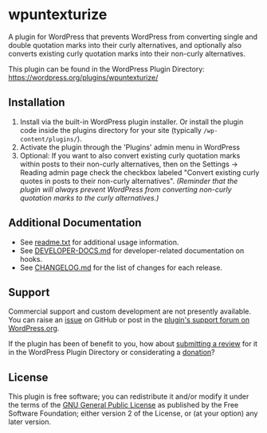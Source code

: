 # wpuntexturize

A plugin for WordPress that prevents WordPress from converting single and double quotation marks into their curly alternatives, and optionally also converts existing curly quotation marks into their non-curly alternatives.

This plugin can be found in the WordPress Plugin Directory: https://wordpress.org/plugins/wpuntexturize/

## Installation

1. Install via the built-in WordPress plugin installer. Or install the plugin code inside the plugins directory for your site (typically `/wp-content/plugins/`).
2. Activate the plugin through the 'Plugins' admin menu in WordPress
3. Optional: If you want to also convert existing curly quotation marks within posts to their non-curly alternatives, then on the Settings -> Reading admin page check the checkbox labeled "Convert existing curly quotes in posts to their non-curly alternatives". _(Reminder that the plugin will always prevent WordPress from converting non-curly quotation marks to the curly alternatives.)_


## Additional Documentation

* See [readme.txt](https://github.com/coffee2code/wpuntexturize/blob/master/readme.txt) for additional usage information.
* See [DEVELOPER-DOCS.md](DEVELOPER-DOCS.md) for developer-related documentation on hooks.
* See [CHANGELOG.md](CHANGELOG.md) for the list of changes for each release.


## Support

Commercial support and custom development are not presently available. You can raise an [issue](https://github.com/coffee2code/wpuntexturize/issues) on GitHub or post in the [plugin's support forum on WordPress.org](https://wordpress.org/support/plugin/wpuntexturize/).

If the plugin has been of benefit to you, how about [submitting a review](https://wordpress.org/support/plugin/wpuntexturize/reviews/) for it in the WordPress Plugin Directory or considerating a [donation](https://www.paypal.com/cgi-bin/webscr?cmd=_s-xclick&hosted_button_id=6ARCFJ9TX3522)?


## License

This plugin is free software; you can redistribute it and/or modify it under the terms of the [GNU General Public License](https://www.gnu.org/licenses/gpl-2.0.html) as published by the Free Software Foundation; either version 2 of the License, or (at your option) any later version.